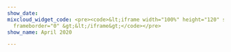 ```yaml
---
show_date: 
mixcloud_widget_code: <pre><code>&lt;iframe width="100%" height="120" src="https://www.mixcloud.com/widget/iframe/?hide_cover=1&amp;light=1&amp;feed=%2FMusicBoxRadioUK%2Fbass-cycle-monday-20th-april-2020%2F"
  frameborder="0" &gt;&lt;/iframe&gt;</code></pre>
show_name: April 2020

---
```


